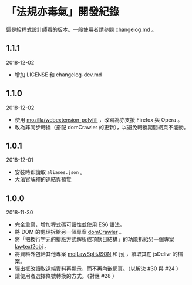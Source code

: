 # 「法規亦毒氣」開發紀錄

這是給程式設計師看的版本。一般使用者請參閱 [changelog.md](changelog.md) 。

## 1.1.1
2018-12-02
* 增加 LICENSE 和 changelog-dev.md

## 1.1.0
2018-12-02
* 使用 [mozilla/webextension-polyfill](https://github.com/mozilla/webextension-polyfill) ，改寫為亦支援 Firefox 與 Opera 。
* 改為非同步轉換（搭配 domCrawler 的更新），以避免轉換期間網頁不能動。

## 1.0.1
2018-12-01
* 安裝時即讀取 `aliases.json` 。
* 大法官解釋的連結與預覽

## 1.0.0
2018-11-30
* 完全重寫，增加程式碼可讀性並使用 ES6 語法。
* 將 DOM 的處理拆給另一個專案 [domCrawler](https://github.com/kong0107/domCrawler/) 。
* 將「把換行字元的排版方式解析成項款目結構」的功能拆給另一個專案 [lawtext2obj](https://github.com/kong0107/lawtext2obj/) 。
* 將資料外包給其他專案 [mojLawSplitJSON](https://github.com/kong0107/mojLawSplitJSON) 和 [jyi](https://github.com/kong0107/jyi) ，讀取其在 jsDelivr 的檔案。
* 彈出框改讀取遠端資料再顯示，而不再內嵌網頁。（以解決 #30 與 #24 ）
* 讓使用者選擇條號轉換的方式。（對應 #28 ）

